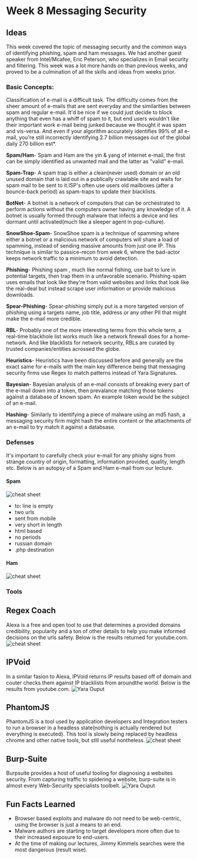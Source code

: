 

# Week 8 Messaging Security

## Ideas

This week covered the topic of messaging security and the common ways of identifying phishing, spam and ham messages. We had another guest speaker from Intel/Mcafee, Eric Peterson, who specializes in Email security and filtering. This week was a lot more hands on than previous weeks, and proved to be a culmination of all the skills and ideas from weeks prior.

### Basic Concepts:

Classification of e-mail is a difficult task. The difficulty comes from the sheer amount of e-mails that are sent everyday and the similarities between spam and regular e-mail. It'd be nice if we could just decide to block anything that even has a whiff of spam to it, but end users wouldn't like their important work e-mail being junked because we thought it was spam and vis-versa. And even if your algorithm accurately identifies 99% of all e-mail, you're still incorrectly identifying 2.7 billion messages out of the global daily 270 billion est*. 

**Spam/Ham**- Spam and Ham are the yin & yang of internet e-mail, the first can be simply identified as unwanted mail and the latter as "valid" e-mail.

**Spam-Trap**- A spam trap is either a clean(never used) domain or an old unused domain that is laid out in a publically crawlable site and waits for spam mail to be sent to it.ISP's often use users old mailboxes (after a bounce-back period) as spam-traps to update their blacklists.

**BotNet**- A botnet is a network of computers that can be orchestrated to perform actions without the computers owner having any knowledge of it. A botnet is usually formed through malware that infects a device and lies dormant until activated(much like a sleeper agent in pop-culture).

**SnowShoe-Spam**- SnowShoe spam is a technique of spamming where either a botnet or a malicious network of computers will share a load of spamming, instead of sending massive amounts from just one IP. This technique is similar to passice-recon from week 6, where the bad-actor keeps network traffic to a minimum to avoid detection.

**Phishing**- Phishing spam , much like normal fishing, use bait to lure in potential targets, then trap them in a unfavorable scenario. Phishing-spam uses emails that look like they're from valid websites and links that look like the real-deal but instead scrape user information or provide malicious downloads. 

**Spear-Phishing**- Spear-phishing simply put is a more targeted version of phishing using a targets name, job title, address or any other PII that might make the e-mail more credible.

**RBL**- Probably one of the more interesting terms from this whole term, a real-time blackhole list works much like a network firewall does for a home-network. And like blacklists for network security, RBLs are curated by trusted companies/entities acrossed the globe.

**Heuristics**- Heuristics have been discussed before and generally are the exact same for e-mails with the main key difference being that messaging security firms use Regex to match patterns instead of Yara Signatures.

**Bayesian**- Bayesian analysis of an e-mail consists of breaking every part of the e-mail down into a token, then prevalance matching those tokens against a database of known spam. An example token would be the subject of an e-mail.  

**Hashing**- Similarly to identifying a piece of malware using an md5 hash, a messaging security firm might hash the entire content or the attachments of an e-mail to try match it against a databsase. 

### Defenses
It's important to carefully check your e-mail for any phishy signs from strange country of origin, formatting, information provided, quality, length etc. Below is an autopsy of a Spam and Ham e-mail from our lecture.

#### Spam

![cheat sheet](images/sss.PNG)

- to: line is empty
- two urls
- sent from mobile
- very short in length 
- html based
- no periods
- russian domain
- .php destination
#### Ham 

![cheat sheet](images/ggg.PNG)

### Tools
## Regex Coach

Alexa is a free and open tool to use that determines a provided domains credibility, popularity and a ton of other details to help you make informed decisions on the urls safety. Below is the results returned for youtube.com.
![cheat sheet](images/regex.jpg)

## IPVoid
In a similar fasion to Alexa, IPVoid returns IP results based off of domain and couter checks them against IP blacklists from aroundthe world. Below is the results from youtube.com.
![Yara Ouput](images/ipvoid.PNG)

## PhantomJS
PhantomJS is a tool used by application developers and Integration testers to run a browser in a headless state(nothing is actually rendered but everything is executed). This tool is slowly being replaced by headless chrome and other native tools, but still useful nontheless.
![cheat sheet](images/phatomjs.png)

## Burp-Suite
Burpsuite provides a host of useful tooling for diagnosing a websites security. From capturing traffic to spidering a website, burp-suite is in almost every Web-Security specialists toolbelt. 
![Yara Ouput](images/burp.png)

## Fun Facts Learned
- Browser based  exploits and malware do not need to be web-centric, using the browser is just a means to an end.
- Malware authors are starting to target developers more often due to their increased exposure to end-users.
- At the time of making our lectures, Jimmy Kimmels searches were the most dangerous (result wise).
